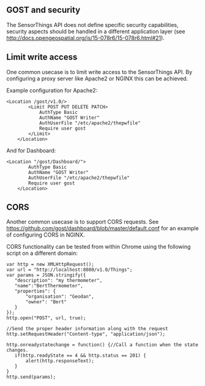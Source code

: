 ## GOST and security

The SensorThings API does not define specific security capabilities, security aspects should be handled
in a different application layer (see http://docs.opengeospatial.org/is/15-078r6/15-078r6.html#21).

## Limit write access
One common usecase is to limit write access to the SensorThings API. By configuring a proxy server like Apache2 or 
NGINX this can be achieved.

Example configuration for Apache2:

```
<Location /gost/v1.0/>
		<Limit POST PUT DELETE PATCH>
			AuthType Basic
			AuthName "GOST Writer"
			AuthUserFile "/etc/apache2/thepwfile"
			Require user gost
		</Limit>
	</Location>
```

And for Dashboard:

```
<Location "/gost/Dashboard/">
		AuthType Basic
		AuthName "GOST Writer"
		AuthUserFile "/etc/apache2/thepwfile"
		Require user gost
	</Location>
  ```
  
## CORS

Another common usecase is to support CORS requests. See https://github.com/gost/dashboard/blob/master/default.conf for an example of configuring CORS in NGINX.

CORS functionality can be tested from within Chrome using the following script on a different domain:

```
var http = new XMLHttpRequest();
var url = "http://localhost:8080/v1.0/Things";
var params = JSON.stringify({
   "description": "my thermometer",
   "name":"BertThermometer",
   "properties": {
       "organisation": "Geodan",
       "owner": "Bert"
   }
});
http.open("POST", url, true);

//Send the proper header information along with the request
http.setRequestHeader("Content-type", "application/json");

http.onreadystatechange = function() {//Call a function when the state changes.
   if(http.readyState == 4 && http.status == 201) {
       alert(http.responseText);
   }
}
http.send(params);
```

